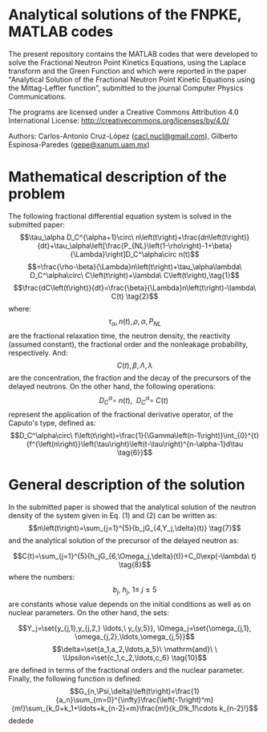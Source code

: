 # Analytical solutions of the FNPKE, MATLAB codes
The present repository contains the MATLAB codes that were developed to solve the Fractional Neutron Point Kinetics Equations, using the Laplace transform and the Green Function and which were reported in the paper "Analytical Solution of the Fractional Neutron Point Kinetic Equations using the Mittag-Leffler function", submitted to the journal Computer Physics Communications.

The programs are licensed under a Creative Commons Attribution 4.0 International License: http://creativecommons.org/licenses/by/4.0/

Authors: Carlos-Antonio Cruz-López (cacl.nucl@gmail.com), Gilberto Espinosa-Paredes (gepe@xanum.uam.mx)

# Mathematical description of the problem
The following fractional differential equation system is solved in the submitted paper:
$$\tau_\alpha D_C^{\alpha+1}\circ\ n\left(t\right)+\frac{dn\left(t\right)}{dt}+\tau_\alpha\left[\frac{P_{NL}\left(1-\rho\right)-1+\beta}{\Lambda}\right]D_C^\alpha\circ n(t)$$
$$=\frac{\rho-\beta}{\Lambda}n\left(t\right)+\tau_\alpha\lambda\ D_C^\alpha\circ\ C\left(t\right)+\lambda\ C\left(t\right),\tag{1}$$
$$\frac{dC\left(t\right)}{dt}=\frac{\beta}{\Lambda}n\left(t\right)-\lambda\ C(t) \tag{2}$$
where: $$\tau_{\alpha}, n(t),\rho, \alpha, P_{NL} \tag{3}$$ are the fractional relaxation time, the neutron density, the reactivity (assumed constant), the fractional order and the nonleakage probability, respectively. And:
 $$C(t), \beta, \Lambda, \lambda \tag{4}$$
are the concentration, the fraction and the decay of the precursors of the delayed neutrons. On the other hand, the following operations:
$$D_C^\alpha\circ\ n\left(t\right),\ \ D_C^\alpha\circ\ C\left(t\right)\ \tag{5} $$
represent the application of the fractional derivative operator, of the Caputo's type, defined as:
$$D_C^\alpha\circ\ f\left(t\right)=\frac{1}{\Gamma\left(n-1\right)}\int_{0}^{t}{f^{\left(n\right)}\left(\tau\right)\left(t-\tau\right)^{n-\alpha-1}d\tau \tag{6}}$$
# General description of the solution
In the submitted paper is showed that the analytical solution of the neutron density of the system given in Eq. (1) and (2) can be written as:
$$n\left(t\right)=\sum_{j=1}^{5}{b_jG_{4,Y_j,\delta}(t)} \tag{7}$$
and the analytical solution of the precursor of the delayed neutron as:

$$C(t)=\sum_{j=1}^{5}{h_jG_{6,\Omega_j,\delta}(t)}+C_0\exp(-\lambda\ t) \tag{8}$$
where the numbers:
$$b_j,\ h_j,\ 1\le\ j\le5 \tag{9}$$
are constants whose value depends on the initial conditions as well as on nuclear parameters. On the other hand, the sets:

$$Y_j=\set{y_{j,1},y_{j,2,} \ldots,\ y_{y,5}}, \Omega_j=\set{\omega_{j,1}, \omega_{j,2},\ldots,\omega_{j,5}}$$
$$\delta=\set{a_1,a_2,\ldots,a_5}\ \mathrm{and}\ \ \Upsilon=\set{c_1,c_2,\ldots,c_6} \tag{10}$$
are defined in terms of the fractional orders and the nuclear parameter. Finally, the following function is defined:
$$G_{n,\Psi,\delta}\left(t\right)=\frac{1}{a_n}\sum_{m=0}^{\infty}\frac{\left(-1\right)^m}{m!}\sum_{k_0+k_1+\ldots+k_{n-2}=m}\frac{m!}{k_0!k_1!\cdots k_{n-2}!}$$
dedede


